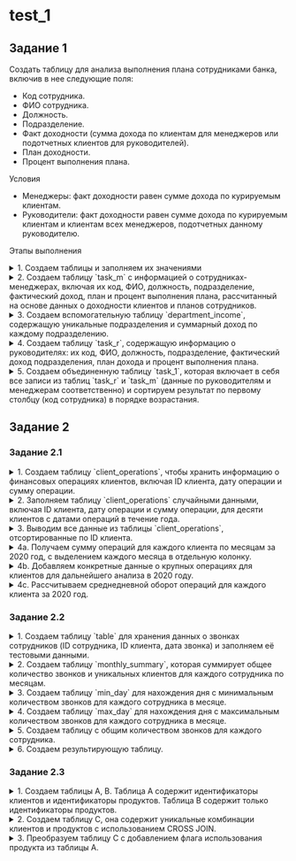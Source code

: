# test_1

## Задание 1
Создать таблицу для анализа выполнения плана сотрудниками банка, включив в нее следующие поля:
- Код сотрудника.
- ФИО сотрудника.
- Должность.
- Подразделение.
- Факт доходности (сумма дохода по клиентам для менеджеров или подотчетных клиентов для руководителей).
- План доходности.
- Процент выполнения плана.

Условия
- Менеджеры: факт доходности равен сумме дохода по курируемым клиентам.
- Руководители: факт доходности равен сумме дохода по курируемым клиентам и клиентам всех менеджеров, подотчетных данному руководителю.

Этапы выполнения
<details> 
  <summary>1. Создаем таблицы и заполняем их значениями</summary>
  
```mysql
DROP TABLE IF EXISTS clients_fact;
DROP TABLE IF EXISTS managers_plan;
DROP TABLE IF EXISTS managers;
DROP TABLE IF EXISTS task_m;
DROP TABLE IF EXISTS department_income;
DROP TABLE IF EXISTS task_r;
DROP TABLE IF EXISTS task_1;

CREATE TABLE managers (
    id_manager INT PRIMARY KEY AUTO_INCREMENT,
    fio VARCHAR(30),
    position VARCHAR(30),
    department VARCHAR(50));

CREATE TABLE clients_fact (
    id_client INT,
    id_manager INT,
    fact DECIMAL(8,2),
    FOREIGN KEY (id_manager) REFERENCES managers (id_manager) ON DELETE SET NULL);

CREATE TABLE managers_plan (
    id_manager INT,
    plan DECIMAL(8,2),
    FOREIGN KEY (id_manager) REFERENCES managers (id_manager) ON DELETE SET NULL);


INSERT INTO managers (fio, position, department) VALUES 
('Иванов И.Ю.', 'Менеджер', 'Малый бизнес'),
('Петров П.П.', 'Менеджер', 'Средний бизнес'),
('Сидоров С.С.', 'Менеджер', 'Крупный бизнес'),
('Кузнецов К.А.', 'Руководитель', 'Малый бизнес'),
('Лебедев Л.М.', 'Руководитель', 'Средний бизнес'),
('Федоров Ф.Д.', 'Менеджер', 'Крупный бизнес'),
('Михайлов М.Н.', 'Руководитель', 'Крупный бизнес');
SELECT * FROM managers;

INSERT INTO clients_fact (id_client, id_manager, fact) VALUES 
(1001, 1, 150000.00),
(1002, 2, 200000.00),
(1003, 3, 250000.00),
(1004, 4, 120000.00),
(1005, 5, 175000.00),
(1006, 6, 300000.00),
(1007, 7, 225000.00),
(1008, 6, 150000.00),
(1009, 2, 200000.00),
(1010, 3, 250000.00),
(1011, 1, 120000.00),
(1012, 2, 175000.00),
(1013, 6, 300000.00),
(1015, 3, 225000.00);
SELECT * FROM clients_fact;

INSERT INTO managers_plan (id_manager, plan) VALUES 
(1, 200000.00),
(2, 180000.00),
(3, 220000.00),
(4, 150000.00),
(5, 190000.00),
(6, 280000.00),
(7, 240000.00);
SELECT * FROM managers_plan;
```
</details>

<details> 
  <summary>2. Создаем таблицу `task_m` с информацией о сотрудниках-менеджерах, включая их код, ФИО, должность, подразделение, фактический доход, план и процент выполнения плана, рассчитанный на основе данных о доходности клиентов и планов сотрудников.</summary>
    
```mysql
CREATE TABLE task_m as (
SELECT 
    m.id_manager 'код сотрудника',
    m.fio 'фио сотрудника',
    m.position 'должность',
    m.department 'подразделение',
    SUM(cf.fact) 'факт',
    mp.plan 'план',
    ROUND(SUM(cf.fact)/mp.plan*100,2) '% выполнения плана'
FROM managers m
LEFT JOIN clients_fact cf 
ON m.id_manager = cf.id_manager
LEFT JOIN managers_plan mp 
ON m.id_manager = mp.id_manager
WHERE m.position = 'Менеджер'
GROUP BY m.id_manager, m.fio, m.position, m.department, mp.plan);
SELECT * FROM task_m;
```
</details>

<details> 
  <summary>3. Создаем вспомогательную таблицу `department_income`, содержащую уникальные подразделения и суммарный доход по каждому подразделению.</summary>
    
```mysql
SELECT DISTINCT(department) FROM managers;
CREATE TABLE department_income AS (
SELECT 
    m.department AS department,
    SUM(cf.fact) AS sum_fact
FROM managers m
LEFT JOIN clients_fact cf 
    ON m.id_manager = cf.id_manager
GROUP BY m.department);
SELECT * FROM department_income;
```
</details>

<details> 
  <summary>4. Создаем таблицу `task_r`, содержащую информацию о руководителях: их код, ФИО, должность, подразделение, фактический доход подразделения, план дохода и процент выполнения плана. </summary>
    
```mysql
CREATE TABLE task_r as (
SELECT 
    m.id_manager 'код сотрудника',
    m.fio 'фио сотрудника',
    m.position 'должность',
    m.department 'подразделение',
    di.sum_fact 'факт',
    mp.plan 'план',
    ROUND(di.sum_fact/mp.plan*100,2) '% выполнения плана'
FROM managers m
LEFT JOIN department_income di 
ON m.department = di.department
LEFT JOIN managers_plan mp 
ON m.id_manager = mp.id_manager
WHERE m.position = 'Руководитель'
GROUP BY m.id_manager, m.fio, m.position, m.department, di.sum_fact, mp.plan);
SELECT * FROM task_r;
```
</details>
<details> 
  <summary>5. Создаем объединенную таблицу `task_1`, которая включает в себя все записи из таблиц `task_r` и `task_m` (данные по руководителям и менеджерам соответственно) и сортируем результат по первому столбцу (код сотрудника) в порядке возрастания. </summary>
    
```mysql
CREATE TABLE task_1 as
(SELECT * FROM task_r r
UNION SELECT * FROM task_m m
ORDER BY 1 ASC);
SELECT * FROM task_1;
```
</details>

## Задание 2
### Задание 2.1
<details> <summary>1. Создаем таблицу `client_operations`, чтобы хранить информацию о финансовых операциях клиентов, включая ID клиента, дату операции и сумму операции.</summary>
    
```mysql
DROP TABLE IF EXISTS client_operations;

CREATE TABLE client_operations (
    id_client INT,
    operation_date DATE,
    operation_amount DECIMAL(10, 2));
```
</details> 
<details> <summary>2. Заполняем таблицу `client_operations` случайными данными, включая ID клиента, дату операции и сумму операции, для десяти клиентов с датами операций в течение года.</summary>
    
```mysql
INSERT INTO client_operations (id_client, operation_date, operation_amount)
SELECT 
    FLOOR(RAND() * 100) + 1,
    DATE_ADD('2020-01-01', INTERVAL FLOOR(RAND() * 365) DAY),  
    ROUND(RAND() * 10000, 2) 
FROM 
    (SELECT 1 FROM dual UNION ALL SELECT 2 FROM dual UNION ALL SELECT 3 FROM dual UNION ALL SELECT 4 FROM dual UNION ALL 
    SELECT 5 FROM dual UNION ALL SELECT 6 FROM dual UNION ALL SELECT 7 FROM dual UNION ALL SELECT 8 FROM dual UNION ALL 
    SELECT 9 FROM dual UNION ALL SELECT 10 FROM dual) AS temp;
```
</details> <details> <summary>3. Выводим все данные из таблицы `client_operations`, отсортированные по ID клиента.</summary>
    
```mysql
SELECT * FROM client_operations
ORDER BY id_client;
```
</details> <details> <summary>4а. Получаем сумму операций для каждого клиента по месяцам за 2020 год, с выделением каждого месяца в отдельную колонку.</summary>
    
```mysql
SELECT 
    id_client AS "ID Клиента",
    SUM(IF(MONTH(operation_date) = 1, operation_amount, 0)) AS "Сумма Операций в январе 2020",
    SUM(IF(MONTH(operation_date) = 2, operation_amount, 0)) AS "Сумма Операций в феврале 2020",
    SUM(IF(MONTH(operation_date) = 3, operation_amount, 0)) AS "Сумма Операций в марте 2020",
    SUM(IF(MONTH(operation_date) = 4, operation_amount, 0)) AS "Сумма Операций в апреле 2020",
    SUM(IF(MONTH(operation_date) = 5, operation_amount, 0)) AS "Сумма Операций в мае 2020",
    SUM(IF(MONTH(operation_date) = 6, operation_amount, 0)) AS "Сумма Операций в июне 2020",
    SUM(IF(MONTH(operation_date) = 7, operation_amount, 0)) AS "Сумма Операций в июле 2020",
    SUM(IF(MONTH(operation_date) = 8, operation_amount, 0)) AS "Сумма Операций в августе 2020",
    SUM(IF(MONTH(operation_date) = 9, operation_amount, 0)) AS "Сумма Операций в сентябре 2020",
    SUM(IF(MONTH(operation_date) = 10, operation_amount, 0)) AS "Сумма Операций в октябре 2020",
    SUM(IF(MONTH(operation_date) = 11, operation_amount, 0)) AS "Сумма Операций в ноябре 2020",
    SUM(IF(MONTH(operation_date) = 12, operation_amount, 0)) AS "Сумма Операций в декабре 2020"
FROM client_operations
WHERE YEAR(operation_date) = 2020
GROUP BY id_client
ORDER BY id_client;
```
</details> <details> <summary>4b. Добавляем конкретные данные о крупных операциях для клиентов для дальнейшего анализа в 2020 году.</summary>
    
```mysql
INSERT INTO client_operations (id_client, operation_date, operation_amount) VALUES
(1, '2020-04-05', 150000),
(1, '2020-04-10', 120000),
(1, '2020-04-15', 130000),
(1, '2020-05-01', 110000),
(1, '2020-05-10', 140000),
(1, '2020-06-05', 160000),
(2, '2020-04-05', 180000),
(2, '2020-04-10', 190000),
(2, '2020-04-15', 200000),
(2, '2020-05-01', 170000),
(2, '2020-05-10', 150000),
(2, '2020-06-05', 110000),
(3, '2020-04-05', 120000),
(3, '2020-04-15', 130000),
(3, '2020-05-01', 110000),
(3, '2020-05-10', 150000),
(3, '2020-06-01', 160000),
(3, '2020-06-15', 170000);
</details>
<details> <summary>Получаем ID клиентов с более чем пятью крупными операциями в период с апреля по июнь 2020 года, сумма каждой операции превышает 100000.</summary>
    
```mysql
SELECT id_client
FROM client_operations
WHERE operation_date BETWEEN '2020-04-01' AND '2020-06-30'
AND operation_amount > 100000
GROUP BY id_client
HAVING COUNT(*) > 5
ORDER BY id_client;
```
</details>
<details> <summary>4c. Рассчитываем среднедневной оборот операций для каждого клиента за 2020 год.</summary>
    
```mysql
SELECT 
    id_client,
    SUM(operation_amount)/COUNT(DISTINCT operation_date) AS "Среднедневной оборот в теч. 2020 года"
FROM client_operations
WHERE YEAR(operation_date) = 2020
GROUP BY id_client
ORDER BY id_client;
```
</details>

### Задание 2.2

<details> <summary>1. Создаем таблицу `table` для хранения данных о звонках сотрудников (ID сотрудника, ID клиента, дата звонка) и заполняем её тестовыми данными.</summary>
    
```mysql
DROP TABLE IF EXISTS `table`;

CREATE TABLE `table` (
    employee_id INT,
    client_id INT,
    call_date DATE);

INSERT INTO `table` (employee_id, client_id, call_date)
VALUES 
    (1, 1001, '2023-01-10'),
    (1, 1002, '2023-01-12'),
    (1, 1001, '2023-01-12'),
    (1, 1001, '2023-01-12'),
    (1, 1003, '2023-01-15'),
    (1, 1004, '2023-01-15'),
    (1, 1005, '2023-02-18'),
    (1, 1006, '2023-02-25'),
    (1, 1007, '2023-02-25'),
    (1, 1008, '2023-03-30'),
    (1, 1009, '2023-03-30'),
    (1, 1009, '2023-03-30'),
    (1, 1007, '2023-03-31'),
    (2, 1010, '2023-01-05'),
    (2, 1011, '2023-01-05'),
    (2, 1011, '2023-01-12'),
    (2, 1012, '2023-02-15'),
    (2, 1013, '2023-02-15'),
    (2, 1014, '2023-02-20'),
    (2, 1015, '2023-03-25'),
    (2, 1016, '2023-03-28'),
    (2, 1015, '2023-03-28'),
    (3, 1017, '2023-01-09'),
    (3, 1018, '2023-01-19'),
    (3, 1017, '2023-01-19'),
    (3, 1018, '2023-02-10'),
    (3, 1019, '2023-02-15'),
    (3, 1018, '2023-02-15'),
    (3, 1020, '2023-03-20'),
    (3, 1021, '2023-03-20'),
    (3, 1022, '2023-03-22'),
    (3, 1023, '2023-03-22'),
    (3, 1025, '2023-03-22'),
    (4, 1026, '2023-01-05'),
    (4, 1026, '2023-01-20'),
    (4, 1026, '2023-01-20'),
    (4, 1027, '2023-02-03'),
    (4, 1028, '2023-02-28'),
    (4, 1027, '2023-02-28'),
    (4, 1028, '2023-03-12'),
    (5, 1029, '2023-01-10'),
    (5, 1029, '2023-01-22'),
    (5, 1028, '2023-01-22'),
    (5, 1029, '2023-01-22'),
    (5, 1030, '2023-02-14'),
    (5, 1031, '2023-03-01'),
    (5, 1032, '2023-03-01'),
    (5, 1032, '2023-03-20');
SELECT * FROM `table`;
```
</details> 
<details> <summary>2. Создаем таблицу `monthly_summary`, которая суммирует общее количество звонков и уникальных клиентов для каждого сотрудника по месяцам.</summary>
    
```mysql
DROP TABLE IF EXISTS monthly_summary;

CREATE TABLE monthly_summary AS
SELECT employee_id,
    DATE_FORMAT(call_date, '%Y-%m') AS report_month,
    COUNT(*) AS total_calls,
    COUNT(DISTINCT client_id) AS unique_clients
FROM `table`
GROUP BY employee_id, report_month;
SELECT * FROM monthly_summary;
```
</details> 
<details> <summary>3. Создаем таблицу `min_day` для нахождения дня с минимальным количеством звонков для каждого сотрудника в месяце.</summary>
    
```mysql
DROP TABLE IF EXISTS min_day;

CREATE TABLE min_day AS
SELECT employee_id,
       DATE_FORMAT(call_date, '%Y-%m') AS report_month,
       DATE(call_date) AS min_call_date
FROM `table` t1
WHERE DATE(call_date) = (
    SELECT DATE(call_date)
    FROM `table` t2
    WHERE t2.employee_id = t1.employee_id 
      AND DATE_FORMAT(t2.call_date, '%Y-%m') = DATE_FORMAT(t1.call_date, '%Y-%m')
    GROUP BY DATE(call_date)
    ORDER BY COUNT(*) ASC, DATE(call_date) ASC
    LIMIT 1)
GROUP BY employee_id, report_month, min_call_date;
SELECT * FROM min_day;
```
</details> 
<details> <summary>4. Создаем таблицу `max_day` для нахождения дня с максимальным количеством звонков для каждого сотрудника в месяце.</summary>
    
```mysql
CREATE TABLE max_day AS
SELECT employee_id,
       DATE_FORMAT(call_date, '%Y-%m') AS report_month,
       DATE(call_date) AS max_call_date
FROM `table` t1
WHERE DATE(call_date) = (
    SELECT DATE(call_date)
    FROM `table` t2
    WHERE t2.employee_id = t1.employee_id 
      AND DATE_FORMAT(t2.call_date, '%Y-%m') = DATE_FORMAT(t1.call_date, '%Y-%m')
    GROUP BY DATE(call_date)
    ORDER BY COUNT(*) DESC, DATE(call_date) ASC
    LIMIT 1)
GROUP BY employee_id, report_month, max_call_date;
SELECT * FROM max_day;
```
</details> 
<details> <summary>5. Создаем таблицу с общим количеством звонков для каждого сотрудника.</summary>
    
```mysql

CREATE TABLE total_history AS
SELECT employee_id,
    COUNT(*) AS total_calls_history
FROM `table`
GROUP BY employee_id;
SELECT * FROM total_history;
```
</details> 
<details> <summary>6. Создаем результирующую таблицу.</summary>
    
```mysql

SELECT 
    ms.employee_id AS 'ID сотрудника',
    ms.report_month AS 'Отчетный месяц',
    ms.total_calls AS 'Кол-во совершенных звонков за отчетный месяц',
    ms.unique_clients AS 'Кол-во уникальных клиентов за отчетный месяц',
    md.min_call_date AS 'День с минимальным кол-вом звонков',
    mx.max_call_date AS 'День с максимальным кол-вом звонков',
    th.total_calls_history AS 'Кол-во звонков за всю историю работы'
FROM monthly_summary ms
LEFT JOIN min_day md ON ms.employee_id = md.employee_id AND ms.report_month = md.report_month
LEFT JOIN max_day mx ON ms.employee_id = mx.employee_id AND ms.report_month = mx.report_month
LEFT JOIN total_history th ON ms.employee_id = th.employee_id
ORDER BY ms.employee_id, ms.report_month;
```
</details> 

### Задание 2.3
</details>
<details> 
  <summary>1. Создаем таблицы A, B. Таблица A содержит идентификаторы клиентов и идентификаторы продуктов. Таблица B содержит только идентификаторы продуктов. </summary>
  
```mysql

DROP TABLE IF EXISTS A;
DROP TABLE IF EXISTS B;
DROP TABLE IF EXISTS C;

CREATE TABLE A(
    client_id VARCHAR(20),
    product_id VARCHAR(20));
INSERT INTO A (client_id, product_id) VALUES
    ('Клиент 1', 'Продукт 1'),
    ('Клиент 1', 'Продукт 2'),
    ('Клиент 2', 'Продукт 3'),
    ('Клиент 3', 'Продукт 1');
SELECT * FROM A;

CREATE TABLE B(product_id VARCHAR(20));
INSERT INTO B (product_id) VALUES
    ('Продукт 1'),
    ('Продукт 2'),
    ('Продукт 3');
SELECT * FROM B;
```

</details>

<details> 
  <summary>2. Создаем таблицу C, она содержит уникальные комбинации клиентов и продуктов с использованием CROSS JOIN. </summary>
  
```mysql

CREATE TABLE C AS(SELECT 
    clients.client_id AS client_id,
    products.product_id AS product_id
FROM (SELECT DISTINCT client_id FROM A) as clients
CROSS JOIN B AS products
ORDER BY clients.client_id, products.product_id);
```
</details>

<details> 
  <summary>3. Преобразуем таблицу C с добавлением флага использования продукта из таблицы A.</summary>
  
```mysql
SELECT 
    C.client_id AS "ID Клиента", 
    C.product_id AS "ID продукта",
    IF(A.product_id IS NOT NULL, 1, 0) AS "Флаг использования продукта"
FROM C
LEFT JOIN A
ON C.client_id=A.client_id AND C.product_id=A.product_id
ORDER BY C.client_id, C.product_id;
```
</details>
